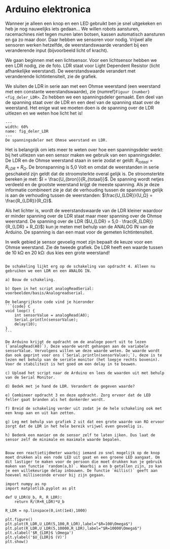 # Arduino elektronica
Wanneer je alleen een knop en een LED gebruikt ben je snel uitgekeken en heb je nog nauwelijks iets gedaan… We willen robots aansturen, racemachines niet tegen muren laten botsen, kassen automatisch aansturen en ga zo maar door. Daar hebben we sensoren voor nodig. Vrijwel alle sensoren werken hetzelfde, de weerstandswaarde verandert bij een veranderende input (bijvoorbeeld licht of kracht).

We gaan beginnen met een lichtsensor. Voor een lichtsensor hebben we een LDR nodig, zie de foto. LDR staat voor Light Dependent Resistor (licht afhankelijke weerstand). De weerstandswaarde verandert met veranderende lichtintensiteit, zie de grafiek.

We sluiten de LDR in serie aan met een Ohmse weerstand (een weerstand met een constante weerstandswaarde), zie {numref}`Figuur {number} <fig_deler_LDR>`. Zo hebben we een spanningsdeler gemaakt. Een deel van de spanning staat over de LDR en een deel van de spanning staat over de weerstand. Het enige wat we moeten doen is de spanning over de LDR uitlezen en we weten hoe licht het is!

```{figure} Figures/spanningsdeler_LDR.png
---
width: 60%
name: fig_deler_LDR
---
De spanningsdeler met Ohmse weerstand en LDR.
```

Het is belangrijk om iets meer te weten over hoe een spanningsdeler werkt: bij het uitlezen van een sensor maken we gebruik van een spanningsdeler. De LDR en de Ohmse weerstand staan in serie zodat er geldt: $R_{totaal} = R_{LDR} + R_Ω$. De bronspanning is 5,0 Volt en omdat de weerstanden in serie geschakeld zijn geldt dat de stroomsterkte overal gelijk is. De stroomsterkte bereken je met: $I = \frac{U_{bron}}{R_{totaal}}$. De spanning wordt netjes verdeeld en de grootste weerstand krijgt de meeste spanning. Als je deze informatie combineert zie je dat de verhouding tussen de spanningen gelijk is aan de verhouding tussen de weerstanden: $\frac{U_{LDR}}{U_Ω} = \frac{R_{LDR}}{R_Ω}$.

Als het lichter is, wordt de weerstandswaarde van de LDR kleiner waardoor er minder spanning over de LDR staat maar meer spanning over de Ohmse weerstand. De spanning over de LDR ($U_{LDR} = 5,0 · \frac{R_{LDR}}{R_{LDR} + R_Ω}$) kun je meten met behulp van de ANALOG IN van de Arduino. De spanning is dan een maat voor de gemeten lichtintensiteit. 

In welk gebied je sensor gevoelig moet zijn bepaalt de keuze voor een Ohmse weerstand. Zie de tweede grafiek. De LDR heeft een waarde tussen de 10 kΩ en 20 kΩ: dus kies een grote weerstand!


````{exercise} Een lichtsensor

De schakeling lijkt erg op de schakeling van opdracht 4. Alleen nu gebruiken we een LDR en een ANALOG IN.

a) Bouw de schakeling.

b) Open in het script analogReadSerial: voorbeelden/basis/Analogreadserial.

De belangrijkste code vind je hieronder
```{code} C
void loop() {
    int sensorValue = analogRead(A0);
    Serial.println(sensorValue);
    delay(10);
}
```

De Arduino krijgt de opdracht om de analoge poort uit te lezen (`analogRead(A0)`). Deze waarde wordt gehangen aan de variabele sensorValue. Vervolgens willen we deze waarde weten. De waarde wordt dan ook geprint voor ons (`Serial.println(sensorValue);`), deze is te lezen met behulp van de seriële monitor (het loepje rechts bovenin). Voor de stabiliteit is het goed om een delay in te bouwen.

c) Upload het script naar de Arduino en lees de waarden uit met behulp van de Serial Monitor.

d) Bedek met je hand de LDR. Verandert de gegeven waarde?

e) Combineer opdracht 3 en deze opdracht. Zorg ervoor dat de LED feller gaat branden als het donkerder wordt.

f) Breid de schakeling verder uit zodat je de hele schakeling ook met een knop aan en uit kan zetten.

g) Leg met behulp van grafiek 2 uit dat een grote waarde van RΩ ervoor zorgt dat de LDR in het hele bereik vrijwel even gevoelig is.

h) Bedenk een manier om de sensor zelf te laten ijken. Dus laat de sensor zelf de minimale en maximale waarde bepalen.
````

```{exercise} Reactietijd meten

Bouw een reactietijdmeter waarbij iemand zo snel mogelijk op de knop moet drukken als een rode LED uit gaat en een groene LED aangaat. Om dit lastiger te maken voor de persoon die moet drukken kun je gebruik maken van functie `random(a,b)`. Waarbij a en b getallen zijn, zo kan je een willekeurige delay inbouwen. De functie `millis()` geeft aan hoeveel milliseconde ervoor bij zijn gegaan.
```

```{code} python
import numpy as np
import matplotlib.pyplot as plt

def U_LDR(U_b, R, R_LDR):
    return R/(R+R_LDR)*U_b

R_LDR = np.linspace(0,int(1e4),1000)

plt.figure()
plt.plot(R_LDR,U_LDR(5,100,R_LDR),label="$R=100\Omega$")
plt.plot(R_LDR,U_LDR(5,10000,R_LDR),label="$R=10000\Omega$")
plt.xlabel('$R_{LDR}$ \Omega')
plt.ylabel('$U_{LDR}$ (V)')
plt.show()